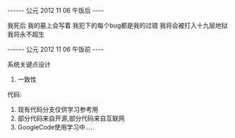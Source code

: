 ------  公元 2012 11 06  午饭后 ----

我死后
我的墓上会写着
我犯下的每个bug都是我的过错
我将会被打入十九层地狱
我将永不超生

------  公元 2012 11 06  午饭前 ----



系统关键点设计
1. 一致性


代码:
1. 现有代码分支仅供学习参考用
2. 部分代码来自开源,部分代码来自互联网
3. GoogleCode使用学习中.....